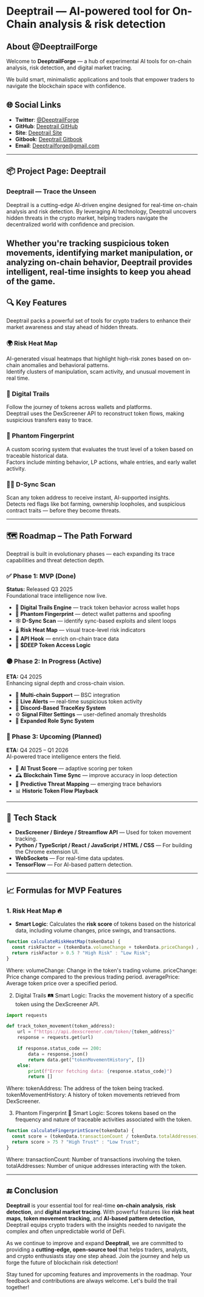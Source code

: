 # **Deeptrail** — AI-powered tool for On-Chain analysis & risk detection

## **About @DeeptrailForge**
Welcome to **DeeptrailForge** — a hub of experimental AI tools for on-chain analysis, risk detection, and digital market tracing.

We build smart, minimalistic applications and tools that empower traders to navigate the blockchain space with confidence.

## 🌐 **Social Links**

- **Twitter**: [@DeeptrailForge](https://twitter.com/DeeptrailForge)
- **GitHub**: [Deeptrail GitHub](https://github.com/DeeptrailForge)
- **Site**: [Deeptrail Site](https://deeptrailforge.com)
- **Gitbook**: [Deeptrail Gitbook](https://deeptrailforge.gitbook.io/deeptrailforge/)
- **Email**: Deeptrailforge@gmail.com

---

## 📦 **Project Page: Deeptrail**

### **Deeptrail — Trace the Unseen**

Deeptrail is a cutting-edge AI-driven engine designed for real-time on-chain analysis and risk detection. By leveraging AI technology, Deeptrail uncovers hidden threats in the crypto market, helping traders navigate the decentralized world with confidence and precision.

Whether you're tracking suspicious token movements, identifying market manipulation, or analyzing on-chain behavior, Deeptrail provides intelligent, real-time insights to keep you ahead of the game.
---

## 🔍 Key Features

Deeptrail packs a powerful set of tools for crypto traders to enhance their market awareness and stay ahead of hidden threats.

### 🌍 Risk Heat Map  
AI-generated visual heatmaps that highlight high-risk zones based on on-chain anomalies and behavioral patterns.  
Identify clusters of manipulation, scam activity, and unusual movement in real time.

### 🔗 Digital Trails  
Follow the journey of tokens across wallets and platforms.  
Deeptrail uses the DexScreener API to reconstruct token flows, making suspicious transfers easy to trace.
### 👤 Phantom Fingerprint  
A custom scoring system that evaluates the trust level of a token based on traceable historical data.  
Factors include minting behavior, LP actions, whale entries, and early wallet activity.



### 🕵️‍♂️ D-Sync Scan  
Scan any token address to receive instant, AI-supported insights.  
Detects red flags like bot farming, ownership loopholes, and suspicious contract traits — before they become threats.

---
## 🗺️ Roadmap – The Path Forward

Deeptrail is built in evolutionary phases — each expanding its trace capabilities and threat detection depth.

### ✅ Phase 1: MVP (Done)  
**Status:** Released Q3 2025  
Foundational trace intelligence now live.

- 🧭 **Digital Trails Engine** — track token behavior across wallet hops  
- 🧠 **Phantom Fingerprint** — detect wallet patterns and spoofing  
- 🕸️ **D-Sync Scan** — identify sync-based exploits and silent loops  
- 🌡️ **Risk Heat Map** — visual trace-level risk indicators  
- 🔗 **API Hook** — enrich on-chain trace data
- 🧬 **$DEEP Token Access Logic**

### 🟣 Phase 2: In Progress (Active)  
**ETA:** Q4 2025  
Enhancing signal depth and cross-chain vision.

- 🔁 **Multi-chain Support** — BSC integration  
- 📡 **Live Alerts** — real-time suspicious token activity  
- 🔐 **Discord-Based TraceKey System**  
- ⚙️ **Signal Filter Settings** — user-defined anomaly thresholds  
- 📌 **Expanded Role Sync System**

### 🔴 Phase 3: Upcoming (Planned)  
**ETA:** Q4 2025 – Q1 2026  
AI-powered trace intelligence enters the field.

- 🧠 **AI Trust Score** — adaptive scoring per token  
- 🕰️ **Blockchain Time Sync** — improve accuracy in loop detection  
- 🧬 **Predictive Threat Mapping** — emerging trace behaviors  
- 📊 **Historic Token Flow Playback**  

---

## 🔧 **Tech Stack**

- **DexScreener / Birdeye / Streamflow API** — Used for token movement tracking.
- **Python / TypeScript / React / JavaScript / HTML / CSS** — For building the Chrome extension UI.
- **WebSockets** — For real-time data updates.
- **TensorFlow** — For AI-based pattern detection.

---

## 📈 **Formulas for MVP Features**

### **1. Risk Heat Map** 🔥

- **Smart Logic**: Calculates the **risk score** of tokens based on the historical data, including volume changes, price swings, and transactions.
```javascript
function calculateRiskHeatMap(tokenData) {
  const riskFactor = (tokenData.volumeChange + tokenData.priceChange) / tokenData.averagePrice;
  return riskFactor > 0.5 ? "High Risk" : "Low Risk";
}
```
Where:
volumeChange: Change in the token's trading volume.
priceChange: Price change compared to the previous trading period.
averagePrice: Average token price over a specified period.

2. Digital Trails 🛤️
Smart Logic: Tracks the movement history of a specific token using the DexScreener API.

```python
import requests

def track_token_movement(token_address):
    url = f"https://api.dexscreener.com/token/{token_address}"
    response = requests.get(url)

    if response.status_code == 200:
        data = response.json()
        return data.get("tokenMovementHistory", [])
    else:
        print(f"Error fetching data: {response.status_code}")
        return []
```
Where:
tokenAddress: The address of the token being tracked.
tokenMovementHistory: A history of token movements retrieved from DexScreener.

3. Phantom Fingerprint 👻
Smart Logic: Scores tokens based on the frequency and nature of traceable activities associated with the token.

```javascript
function calculateFingerprintScore(tokenData) {
  const score = (tokenData.transactionCount / tokenData.totalAddresses) * 100;
  return score > 75 ? "High Trust" : "Low Trust";
}
```
Where:
transactionCount: Number of transactions involving the token.
totalAddresses: Number of unique addresses interacting with the token.

---
## 🔚 **Conclusion**

**Deeptrail** is your essential tool for real-time **on-chain analysis**, **risk detection**, and **digital market tracing**. With powerful features like **risk heat maps**, **token movement tracking**, and **AI-based pattern detection**, Deeptrail equips crypto traders with the insights needed to navigate the complex and often unpredictable world of DeFi.

As we continue to improve and expand **Deeptrail**, we are committed to providing a **cutting-edge, open-source tool** that helps traders, analysts, and crypto enthusiasts stay one step ahead. Join the journey and help us forge the future of blockchain risk detection!

Stay tuned for upcoming features and improvements in the roadmap. Your feedback and contributions are always welcome. Let's build the trail together!
